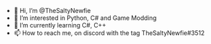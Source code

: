 - 👋 Hi, I’m @TheSaltyNewfie
- 👀 I’m interested in Python, C# and Game Modding
- 🌱 I’m currently learning C#, C++
- 📫 How to reach me, on discord with the tag TheSaltyNewfie#3512

<!---
TheSaltyNewfie/TheSaltyNewfie is a ✨ special ✨ repository because its `README.md` (this file) appears on your GitHub profile.
You can click the Preview link to take a look at your changes.
--->
